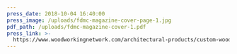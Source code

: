 ```yaml
---
press_date: 2018-10-04 16:40:00
press_image: /uploads/fdmc-magazine-cover-page-1.jpg
pdf_path: /uploads/fdmc-magazine-cover-1.pdf
press_link: >-
  https://www.woodworkingnetwork.com/architectural-products/custom-woodwork-specialists-manage-entire-process
---
```


